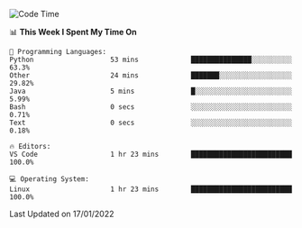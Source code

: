 <!--START_SECTION:waka-->
![Code Time](http://img.shields.io/badge/Code%20Time-841%20hrs%2011%20mins-blue)

📊 **This Week I Spent My Time On** 

```text
💬 Programming Languages: 
Python                   53 mins             ███████████████░░░░░░░░░░   63.3% 
Other                    24 mins             ███████░░░░░░░░░░░░░░░░░░   29.82% 
Java                     5 mins              █░░░░░░░░░░░░░░░░░░░░░░░░   5.99% 
Bash                     0 secs              ░░░░░░░░░░░░░░░░░░░░░░░░░   0.71% 
Text                     0 secs              ░░░░░░░░░░░░░░░░░░░░░░░░░   0.18%

🔥 Editors: 
VS Code                  1 hr 23 mins        █████████████████████████   100.0%

💻 Operating System: 
Linux                    1 hr 23 mins        █████████████████████████   100.0%

```


 Last Updated on 17/01/2022
<!--END_SECTION:waka-->

